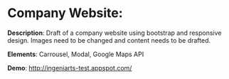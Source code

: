 # Company Website: 

**Description**: Draft of a company website using bootstrap and responsive design. Images need to be changed and content needs to be drafted.

**Elements**: Carrousel, Modal, Google Maps API

**Demo**: http://ingeniarts-test.appspot.com/
